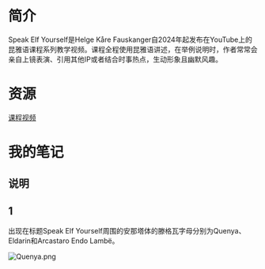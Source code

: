 # 简介
Speak Elf Yourself是Helge Kåre Fauskanger自2024年起发布在YouTube上的昆雅语课程系列教学视频。课程全程使用昆雅语讲述，在举例说明时，作者常常会亲自上镜表演、引用其他IP或者结合时事热点，生动形象且幽默风趣。

# 资源
[课程视频](https://www.youtube.com/playlist?list=PLpRrGdALEBTVeGyy2AQop_piuG9hJ5P0d)


# 我的笔记

## 说明


## 1
出现在标题Speak Elf Yourself周围的安那塔体的滕格瓦字母分别为Quenya、Eldarin和Arcastaro Endo Lambë。

![Quenya.png](Images/Wandering_in_Arda/Quenya/Speak_Elf_Yourself_Notes/1/Quenya.png)
